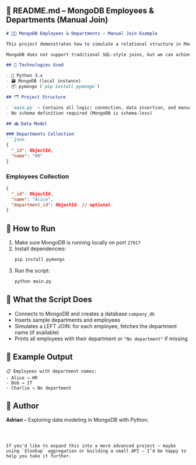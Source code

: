 ## 📘 README.md – MongoDB Employees & Departments (Manual Join)

```markdown
# 🧑‍💼 MongoDB Employees & Departments – Manual Join Example

This project demonstrates how to simulate a relational structure in MongoDB using two collections: `employees` and `departments`. It shows how to insert sample data and perform a manual LEFT JOIN in Python using `pymongo`.

MongoDB does not support traditional SQL-style joins, but we can achieve similar results by referencing `ObjectId`s and querying related documents manually.

## 🔧 Technologies Used

- 🐍 Python 3.x  
- 🗃️ MongoDB (local instance)  
- 📦 pymongo (`pip install pymongo`)

## 🗂️ Project Structure

- `main.py` – Contains all logic: connection, data insertion, and manual join
- No schema definition required (MongoDB is schema-less)

## 📥 Data Model

### Departments Collection
```json
{
  "_id": ObjectId,
  "name": "HR"
}
```

### Employees Collection
```json
{
  "_id": ObjectId,
  "name": "Alice",
  "department_id": ObjectId  // optional
}
```

## 🚀 How to Run

1. Make sure MongoDB is running locally on port `27017`
2. Install dependencies:
   ```bash
   pip install pymongo
   ```
3. Run the script:
   ```bash
   python main.py
   ```

## 📌 What the Script Does

- Connects to MongoDB and creates a database `company_db`
- Inserts sample departments and employees
- Simulates a LEFT JOIN: for each employee, fetches the department name (if available)
- Prints all employees with their department or `"No department"` if missing

## 🧠 Example Output

```
📋 Employees with department names:
- Alice → HR
- Bob → IT
- Charlie → No department
```

## 📝 Author

**Adrian** – Exploring data modeling in MongoDB with Python.
```



If you'd like to expand this into a more advanced project — maybe using `$lookup` aggregation or building a small API — I’d be happy to help you take it further.
